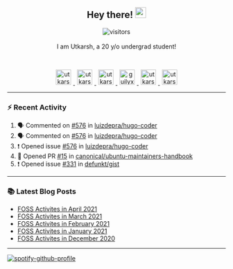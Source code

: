 <h2 align="center">
  <b>Hey there!</b> <img src="https://media.giphy.com/media/hvRJCLFzcasrR4ia7z/giphy.gif" width="25px">
</h2>

<p align="center">
  <img src="https://visitor-badge.glitch.me/badge?page_id=utkarsh2102" alt="visitors">
  <br/>
  <br/>
  I am Utkarsh, a 20 y/o undergrad student!
</p>

<br/>
<p align="center">
<a href="https://nm.debian.org/person/utkarsh/">
  <img alt="utkarsh2102 | Debian" width="35px" src="https://www.flaticon.com/svg/static/icons/svg/226/226772.svg" hspace="5"/>
</a>
<a href="https://twitter.com/utkarsh2102">
  <img alt="utkarsh2102 | Twitter" width="35px" src="https://image.flaticon.com/icons/svg/2111/2111703.svg" hspace="5"/>
</a>
<a href="mailto:utkarsh@debian.org">
  <img alt="utkarsh2102 | Mail" width="35px" src="https://www.flaticon.com/svg/static/icons/svg/893/893315.svg" hspace="5"/>
</a>
<a href="https://open.spotify.com/user/wr6c7rh4fwc5fvibnwrwwzlrn">
  <img alt="guilyx's Spotify" width="35px" src="https://image.flaticon.com/icons/svg/2111/2111627.svg" hspace="5"/>
</a>
<a href="https://www.linkedin.com/in/utkarsh2102"><img alt="utkarsh2102 | LinkedIn" width="35px" src="https://image.flaticon.com/icons/svg/2111/2111465.svg" hspace="5"/>
</a>
<a href="https://www.instagram.com/utkarsh2102">
  <img alt="utkarsh2102 | Instagram" width="35px" src="https://image.flaticon.com/icons/svg/2111/2111421.svg" hspace="5"/>
</a>
</p>

---

### :zap: Recent Activity

<!--START_SECTION:activity-->
1. 🗣 Commented on [#576](https://github.com/luizdepra/hugo-coder/issues/576) in [luizdepra/hugo-coder](https://github.com/luizdepra/hugo-coder)
2. 🗣 Commented on [#576](https://github.com/luizdepra/hugo-coder/issues/576) in [luizdepra/hugo-coder](https://github.com/luizdepra/hugo-coder)
3. ❗️ Opened issue [#576](https://github.com/luizdepra/hugo-coder/issues/576) in [luizdepra/hugo-coder](https://github.com/luizdepra/hugo-coder)
4. 💪 Opened PR [#15](https://github.com/canonical/ubuntu-maintainers-handbook/pull/15) in [canonical/ubuntu-maintainers-handbook](https://github.com/canonical/ubuntu-maintainers-handbook)
5. ❗️ Opened issue [#331](https://github.com/defunkt/gist/issues/331) in [defunkt/gist](https://github.com/defunkt/gist)
<!--END_SECTION:activity-->

---

### :books: Latest Blog Posts

<!-- BLOG-POST-LIST:START -->
- [FOSS Activites in April 2021](https://utkarsh2102.com/posts/foss-in-april-21/)
- [FOSS Activites in March 2021](https://utkarsh2102.com/posts/foss-in-march-21/)
- [FOSS Activites in February 2021](https://utkarsh2102.com/posts/foss-in-feb-21/)
- [FOSS Activites in January 2021](https://utkarsh2102.com/posts/foss-in-jan-21/)
- [FOSS Activites in December 2020](https://utkarsh2102.com/posts/foss-in-dec-20/)
<!-- BLOG-POST-LIST:END -->

---

[![spotify-github-profile](https://spotify-github-profile.vercel.app/api/view?uid=wr6c7rh4fwc5fvibnwrwwzlrn&cover_image=true)](https://spotify-github-profile.vercel.app/api/view?uid=wr6c7rh4fwc5fvibnwrwwzlrn&redirect=true)
